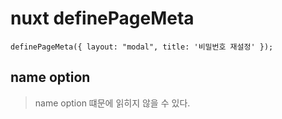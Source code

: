 # nuxt definePageMeta

```
definePageMeta({ layout: "modal", title: '비밀번호 재설정' });
```

## name option

> name option 떄문에 읽히지 않을 수 있다.
